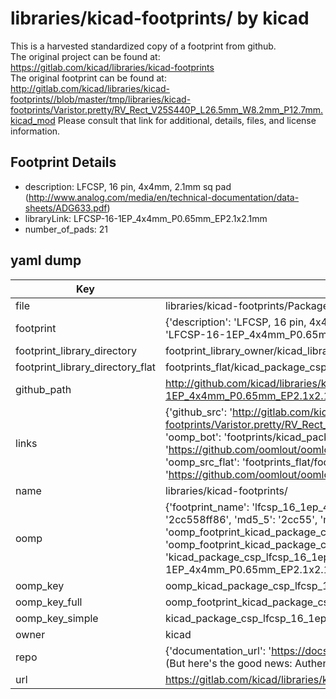 # libraries/kicad-footprints/ by kicad  
This is a harvested standardized copy of a footprint from github.  
The original project can be found at:  
https://gitlab.com/kicad/libraries/kicad-footprints  
The original footprint can be found at:
http://gitlab.com/kicad/libraries/kicad-footprints//blob/master/tmp/libraries/kicad-footprints/Varistor.pretty/RV_Rect_V25S440P_L26.5mm_W8.2mm_P12.7mm.kicad_mod
Please consult that link for additional, details, files, and license information.  
## Footprint Details
* description: LFCSP, 16 pin, 4x4mm, 2.1mm sq pad (http://www.analog.com/media/en/technical-documentation/data-sheets/ADG633.pdf)  
* libraryLink: LFCSP-16-1EP_4x4mm_P0.65mm_EP2.1x2.1mm  
* number_of_pads: 21  
## yaml dump  
| Key | Value |  
| --- | --- |  
| file | libraries/kicad-footprints/Package_CSP.pretty/LFCSP-16-1EP_4x4mm_P0.65mm_EP2.1x2.1mm.kicad_mod |  
| footprint | {'description': 'LFCSP, 16 pin, 4x4mm, 2.1mm sq pad (http://www.analog.com/media/en/technical-documentation/data-sheets/ADG633.pdf)', 'libraryLink': 'LFCSP-16-1EP_4x4mm_P0.65mm_EP2.1x2.1mm', 'number_of_pads': 21} |  
| footprint_library_directory | footprint_library_owner/kicad_libraries/kicad-footprints/ |  
| footprint_library_directory_flat | footprints_flat/kicad_package_csp_lfcsp_16_1ep_4x4mm_p0_65mm_ep2_1x2_1mm/working |  
| github_path | http://github.com/kicad/libraries/kicad-footprints//blob/master/tmp/libraries/kicad-footprints/Package_CSP.pretty/LFCSP-16-1EP_4x4mm_P0.65mm_EP2.1x2.1mm.kicad_mod |  
| links | {'github_src': 'http://gitlab.com/kicad/libraries/kicad-footprints//blob/master/tmp/libraries/kicad-footprints/Varistor.pretty/RV_Rect_V25S440P_L26.5mm_W8.2mm_P12.7mm.kicad_mod', 'github_src_repo': 'https://gitlab.com/kicad/libraries/kicad-footprints', 'oomp_bot': 'footprints/kicad_package_csp_lfcsp_16_1ep_4x4mm_p0_65mm_ep2_1x2_1mm/working', 'oomp_bot_github': 'https://github.com/oomlout/oomlout_oomp_footprint_bot/tree/main/footprints/kicad_package_csp_lfcsp_16_1ep_4x4mm_p0_65mm_ep2_1x2_1mm/working', 'oomp_src_flat': 'footprints_flat/footprints_flat/kicad_package_csp_lfcsp_16_1ep_4x4mm_p0_65mm_ep2_1x2_1mm/working', 'oomp_src_flat_github': 'https://github.com/oomlout/oomlout_oomp_footprint_src/tree/main/footprints_flat/kicad_package_csp_lfcsp_16_1ep_4x4mm_p0_65mm_ep2_1x2_1mm/working'} |  
| name | libraries/kicad-footprints/ |  
| oomp | {'footprint_name': 'lfcsp_16_1ep_4x4mm_p0_65mm_ep2_1x2_1mm', 'library_name': 'package_csp', 'md5': '2cc558ff861ed9638b902feabc403268', 'md5_10': '2cc558ff86', 'md5_5': '2cc55', 'md5_6': '2cc558', 'oomp_key': 'oomp_kicad_package_csp_lfcsp_16_1ep_4x4mm_p0_65mm_ep2_1x2_1mm', 'oomp_key_extra': 'oomp_footprint_kicad_package_csp_lfcsp_16_1ep_4x4mm_p0_65mm_ep2_1x2_1mm', 'oomp_key_full': 'oomp_footprint_kicad_package_csp_lfcsp_16_1ep_4x4mm_p0_65mm_ep2_1x2_1mm_2cc558', 'oomp_key_simple': 'kicad_package_csp_lfcsp_16_1ep_4x4mm_p0_65mm_ep2_1x2_1mm', 'original_filename': 'libraries/kicad-footprints/Package_CSP.pretty/LFCSP-16-1EP_4x4mm_P0.65mm_EP2.1x2.1mm.kicad_mod', 'owner_name': 'kicad'} |  
| oomp_key | oomp_kicad_package_csp_lfcsp_16_1ep_4x4mm_p0_65mm_ep2_1x2_1mm |  
| oomp_key_full | oomp_footprint_kicad_package_csp_lfcsp_16_1ep_4x4mm_p0_65mm_ep2_1x2_1mm |  
| oomp_key_simple | kicad_package_csp_lfcsp_16_1ep_4x4mm_p0_65mm_ep2_1x2_1mm |  
| owner | kicad |  
| repo | {'documentation_url': 'https://docs.github.com/rest/overview/resources-in-the-rest-api#rate-limiting', 'message': "API rate limit exceeded for 84.66.173.59. (But here's the good news: Authenticated requests get a higher rate limit. Check out the documentation for more details.)"} |  
| url | https://gitlab.com/kicad/libraries/kicad-footprints |  

